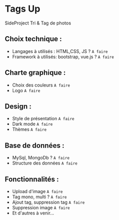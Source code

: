 # Tags Up
SideProject Tri &amp; Tag de photos


## Choix technique :

- Langages à utilisés : HTML,CSS, JS ? `A faire`
- Framework à utilisés: bootstrap, vue.js ? `A faire`

## Charte graphique :

- Choix des couleurs `A faire`
- Logo `A faire`

## Design :

- Style de présentation `A faire`
- Dark mode `A faire`
- Thèmes `A faire`

## Base de données :

- MySql, MongoDb ? `A faire`
- Structure des données `A faire`

## Fonctionnalités :

- Upload d'image `A faire`
- Tag mono, multi ? `A faire`
- Ajout tag, suppression tag `A faire`
- Suppression image `A faire`
- Et d'autres à venir...
